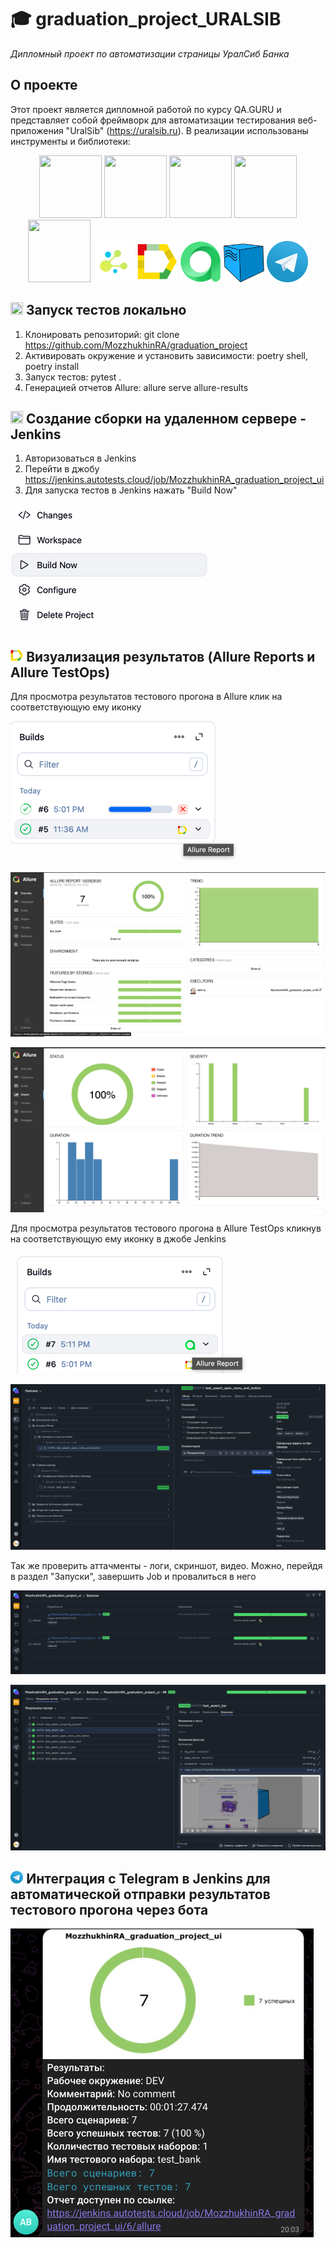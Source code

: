 # 🎓 graduation_project_URALSIB

*Дипломный проект по автоматизации страницы УралСиб Банка*

## О проекте

Этот проект является дипломной работой по курсу QA.GURU и представляет собой фреймворк для автоматизации тестирования веб-приложения "UralSib" (https://uralsib.ru). В реализации использованы инструменты и библиотеки:

<p  align="center">
  
  <img src="https://cdn.jsdelivr.net/gh/devicons/devicon@latest/icons/python/python-original.svg" height="100" width="100"/>
  <img src="https://cdn.jsdelivr.net/gh/devicons/devicon@latest/icons/jenkins/jenkins-original.svg" height="100" width="100"/>
  <img src="https://cdn.jsdelivr.net/gh/devicons/devicon@latest/icons/pytest/pytest-original.svg" height="100" width="100"/>
  <img src="https://cdn.jsdelivr.net/gh/devicons/devicon@latest/icons/github/github-original.svg" height="100" width="100"/>
  <img src="https://cdn.jsdelivr.net/gh/devicons/devicon@latest/icons/selenium/selenium-original.svg" height="100" width="100"/>
  <code><img width="13%" title="Selene" src="data/logo/selene.png" alt="selene"/></code>
  <code><img width="13%" title="Allure Report" src="data/logo/allure_report.png" alt="allure"></code>
  <code><img width="13%" title="Allure Report" src="data/logo/allure_testops.png" alt="alluretest"></code>
  <code><img width="13%" title="Allure Report" src="data/logo/selenoid.png" alt="selenoid"></code>
  <code><img width="13%" title="Allure Report" src="data/logo/tg.png" alt="tg"></code>
</p>

## <img src="https://cdn.jsdelivr.net/gh/devicons/devicon@latest/icons/python/python-original.svg" height="20" width="20"> Запуск тестов локально

1) Клонировать репозиторий: git clone https://github.com/MozzhukhinRA/graduation_project
2) Активировать окружение и установить зависимости: poetry shell, poetry install
3) Запуск тестов: pytest .
4) Генерацией отчетов Allure: allure serve allure-results

##   <img src="https://cdn.jsdelivr.net/gh/devicons/devicon@latest/icons/jenkins/jenkins-original.svg" height="20" width="20"/> Создание сборки на удаленном сервере - Jenkins

1) Авторизоваться в Jenkins
2) Перейти в джобу https://jenkins.autotests.cloud/job/MozzhukhinRA_graduation_project_ui
3) Для запуска тестов в Jenkins нажать "Build Now"

<p><img title="jenkins_build" src="data/logo/jen1.png"></p>

## <img width="4%" title="allure" src="data/logo/allure_report.png"> Визуализация результатов (Allure Reports и Allure TestOps)

Для просмотра результатов тестового прогона в Allure клик на соответствующую ему иконку

<p><img title="allure" src="data/logo/img.png"></p>
<p><img title="allure" src="data/logo/img_allure.png"></p>
<p><img title="allure" src="data/logo/img_allure_2.png"></p>



Для просмотра результатов тестового прогона в Allure TestOps кликнув на соответствующую ему иконку в джобе Jenkins

<p><img title="allure_testops" src="data/logo/job_testops.png"></p>
<p><img title="allure_testops" src="data/logo/img_testops.png"></p>

Так же проверить аттачменты - логи, скриншот, видео. Можно, перейдя в раздел "Запуски", завершить Job и провалиться в него

<p><img title="allure_testops" src="data/logo/job.png"></p>
<p><img title="allure_testops" src="data/logo/attach.png"></p>



## <img width="4%" title="tg" src="data/logo/tg.png"> Интеграция с Telegram в Jenkins для автоматической отправки результатов тестового прогона через бота

<p><img title="telegram" src="data/logo/report_tg.png"></p>
